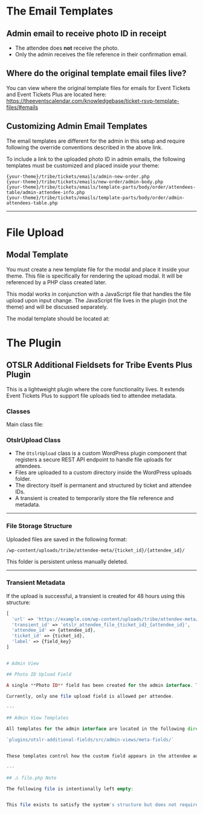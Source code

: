 # The Email Templates

## Admin email to receive photo ID in receipt

- The attendee does **not** receive the photo.
- Only the admin receives the file reference in their confirmation email.

## Where do the original template email files live?

You can view where the original template files for emails for Event Tickets and Event Tickets Plus are located here:  
https://theeventscalendar.com/knowledgebase/ticket-rsvp-template-files/#emails

## Customizing Admin Email Templates

The email templates are different for the admin in this setup and require following the override conventions described in the above link.

To include a link to the uploaded photo ID in admin emails, the following templates must be customized and placed inside your theme:

```
{your-theme}/tribe/tickets/emails/admin-new-order.php
{your-theme}/tribe/tickets/emails/new-order/admin-body.php
{your-theme}/tribe/tickets/emails/template-parts/body/order/attendees-table/admin-attendee-info.php
{your-theme}/tribe/tickets/emails/template-parts/body/order/admin-attendees-table.php
```

---

# File Upload

## Modal Template

You must create a new template file for the modal and place it inside your theme. This file is specifically for rendering the upload modal. It will be referenced by a PHP class created later.

This modal works in conjunction with a JavaScript file that handles the file upload upon input change. The JavaScript file lives in the plugin (not the theme) and will be discussed separately.

The modal template should be located at:

# The Plugin

## OTSLR Additional Fieldsets for Tribe Events Plus Plugin

This is a lightweight plugin where the core functionality lives. It extends Event Tickets Plus to support file uploads tied to attendee metadata.

### Classes

Main class file:

### OtslrUpload Class

- The `OtslrUpload` class is a custom WordPress plugin component that registers a secure REST API endpoint to handle file uploads for attendees.
- Files are uploaded to a custom directory inside the WordPress uploads folder.
- The directory itself is permanent and structured by ticket and attendee IDs.
- A transient is created to temporarily store the file reference and metadata.

---

### File Storage Structure

Uploaded files are saved in the following format:

`/wp-content/uploads/tribe/attendee-meta/{ticket_id}/{attendee_id}/`


This folder is persistent unless manually deleted.

---

### Transient Metadata

If the upload is successful, a transient is created for 48 hours using this structure:

```php
[
  'url' => 'https://example.com/wp-content/uploads/tribe/attendee-meta/...',
  'transient_id' => 'otslr_attendee_file_{ticket_id}_{attendee_id}',
  'attendee_id' => {attendee_id},
  'ticket_id' => {ticket_id},
  'label' => {field_key}
]


# Admin View

## Photo ID Upload Field

A single **Photo ID** field has been created for the admin interface. This is a file input restricted to one field per attendee, labeled specifically as "Photo ID".

Currently, only one file upload field is allowed per attendee.

---

## Admin View Templates

All templates for the admin interface are located in the following directory:

`plugins/otslr-additional-fields/src/admin-views/meta-fields/`


These templates control how the custom field appears in the attendee admin area.

---

## ⚠️ file.php Note

The following file is intentionally left empty:


This file exists to satisfy the system's structure but does not require any content, as the logic is handled in the other files within the `meta-fields` folder.
